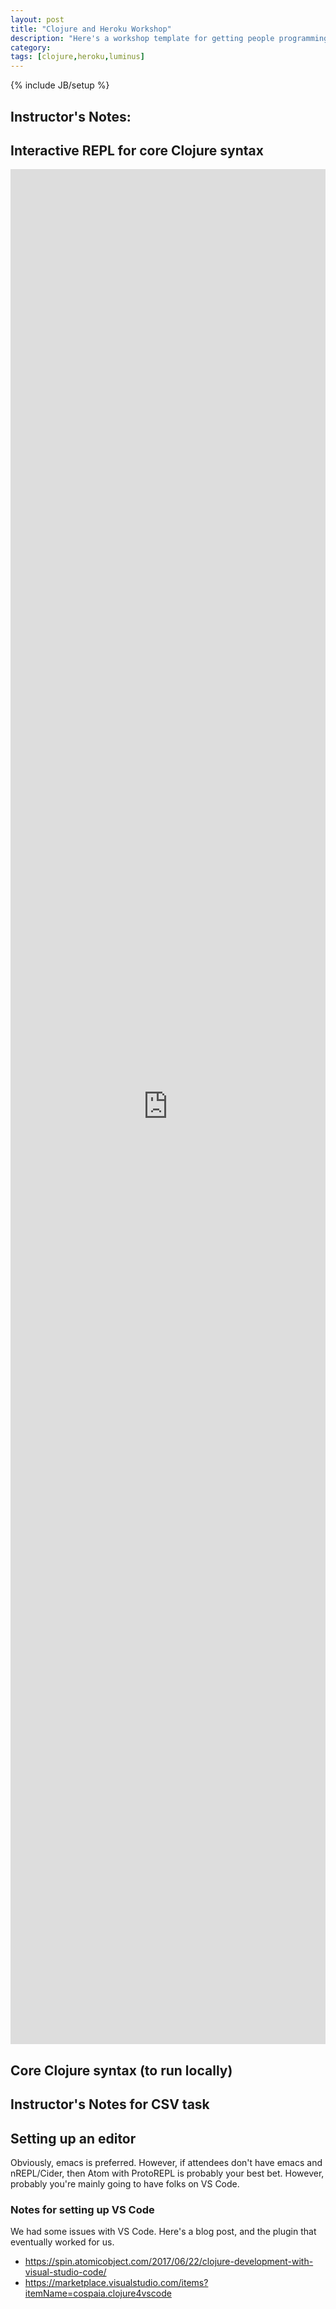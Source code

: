 ```yaml
---
layout: post
title: "Clojure and Heroku Workshop"
description: "Here's a workshop template for getting people programming Clojure for web projects."
category: 
tags: [clojure,heroku,luminus]
---
```

{% include JB/setup %}

## Instructor's Notes:

<script src="https://gist.github.com/the-frey/dd31dab1d261d48a9e35d651121c614b.js"></script>

## Interactive REPL for core Clojure syntax

<iframe height="3000px" width="100%" src="https://repl.it/@the_frey/StarchyFaintOperatingenvironment?lite=true" scrolling="no" frameborder="no" allowtransparency="true" allowfullscreen="true" sandbox="allow-forms allow-pointer-lock allow-popups allow-same-origin allow-scripts allow-modals"></iframe>

## Core Clojure syntax (to run locally)

<script src="https://gist.github.com/the-frey/2120e542d0c45f0558ee38fec85baf72.js"></script>

## Instructor's Notes for CSV task

<script src="https://gist.github.com/the-frey/f4428dd57a2ec316153d3a4c804ac928.js"></script>

## Setting up an editor

Obviously, emacs is preferred. However, if attendees don't have emacs and nREPL/Cider, then Atom with ProtoREPL is probably your best bet. However, probably you're mainly going to have folks on VS Code.

### Notes for setting up VS Code

We had some issues with VS Code. Here's a blog post, and the plugin that eventually worked for us.

- https://spin.atomicobject.com/2017/06/22/clojure-development-with-visual-studio-code/
- https://marketplace.visualstudio.com/items?itemName=cospaia.clojure4vscode
